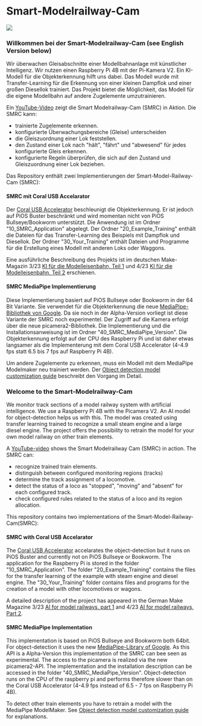 # Smart-Modelrailway-Cam

![](SMRC.jpg)

### Willkommen bei der Smart-Modelrailway-Cam (see English Version below)
Wir überwachen Gleisabschnitte einer Modellbahnanlage mit künstlicher Intelligenz. 
Wir nutzen einen Raspberry Pi 4B mit der Pi-Kamera V2.
Ein KI-Modell für die Objekterkennung hilft uns dabei. Das Modell wurde mit Transfer-Learning 
für die Erkennung von einer kleinen Dampflok und einer großen Diesellok trainiert.
Das Projekt bietet die Möglichkeit, das Modell für die eigene Modellbahn auf andere Zugelemente umzutrainieren. 

Ein [YouTube-Video](https://youtu.be/bj03N66IT6s) zeigt die Smart Modelrailway-Cam (SMRC) in Aktion. Die SMRC kann:
 - trainierte Zugelemente erkennen.
 - konfigurierte Überwachungsbereiche (Gleise) unterscheiden
 - die Gleiszuordnung einer Lok feststellen.
 - den Zustand einer Lok nach "hält", "fährt" und "abwesend" für jedes konfigurierte Gleis erkennen.
 - konfigurierte Regeln überprüfen, die sich auf den Zustand und Gleiszuordnung einer Lok beziehen.

Das Repository enthält zwei Implementierungen der Smart-Model-Railway-Cam (SMRC):
#### SMRC mit Coral USB Accelarator
Der [Coral USB Accelerator](https://coral.ai/products/accelerator/) beschleunigt die Objekterkennung. 
Er ist jedoch auf PiOS Buster beschränkt und wird momentan nicht von PiOS Bullseye/Bookworm unterstützt.
Die Anwendung ist im Ordner "10_SMRC_Application" abgelegt. 
Der Ordner "20_Example_Training" enthält die Dateien für das Transfer-Learning des Beispiels
mit Dampflok und Diesellok. Der Ordner "30_Your_Training" enthält Dateien und Programme für 
die Erstellung eines Modell mit anderen Loks oder Waggons. 

Eine ausführliche Beschreibung des Projekts ist im deutschen Make-Magazin 3/23 [KI für die Modelleisenbahn, Teil 1](https://www.heise.de/select/make/2023/3/2231207174080271096) und 4/23 [KI für die Modelleisenbahn, Teil 2](https://www.heise.de/select/make/2023/4/2314612204036331229) erschienen.

#### SMRC MediaPipe Implementierung 
Diese Implementierung basiert auf PiOS Bullseye oder Bookworm in der 64 Bit Variante. Sie verwendet
für die Objekterkennung die neue [MediaPipe-Bibliothek von Google](https://developers.google.com/mediapipe/solutions/vision/object_detector/). Da sie noch in der Alpha-Version
vorliegt ist diese Variante der SMRC noch experimentel. Der Zugriff auf die Kamera erfolgt über die 
neue picamera2-Bibliothek. Die Implementierung und die Installationsanweisung ist im Ordner "40_SMRC_MediaPipe_Version". 
Die Objekterkennung erfolgt auf der CPU des Raspberry Pi und ist daher etwas langsamer als die Implementerung 
mit dem Coral USB Accelerator (4-4.9 fps statt 6.5 bis 7 fps auf Raspberry Pi 4B).

Um andere Zugelemente zu erkennen, muss ein Modell mit dem MediaPipe Modelmaker neu trainiert werden. Der
[Object detection model customization guide](https://developers.google.com/mediapipe/solutions/customization/object_detector/) 
beschreibt den Vorgang im Detail. 

### Welcome to the Smart-Modelrailway-Cam
We monitor track sections of a model railway system with artificial intelligence.
We use a Raspberry Pi 4B with the Picamera V2.
An AI model for object-detection helps us with this. The model was created using transfer learning
trained to recognize a small steam engine and a large diesel engine.
The project offers the possibility to retrain the model for your own model railway on other train elements.

A [YouTube-video](https://youtu.be/bj03N66IT6s) shows the Smart Modelrailway Cam (SMRC) in action. The SMRC can:
  - recognize trained train elements.
  - distinguish between configured monitoring regions (tracks)
  - determine the track assignment of a locomotive.
  - detect the status of a loco as "stopped", "moving" and "absent" for each configured track.
  - check configured rules related to the status of a loco and its region allocation.

This repository contains two implementations of the Smart-Model-Railway-Cam(SMRC):
#### SMRC with Coral USB Accelarator
The  [Coral USB Accelerator](https://coral.ai/products/accelerator/) accelarates the object-detection
but it runs on PiOS Buster and currently not on PiOS Bullseye or Bookworm.
The application for the Raspberry Pi is stored in the folder "10_SMRC_Application".
The folder "20_Example_Training" contains the files for the transfer learning of the example
with steam engine and diesel engine. The "30_Your_Training" folder contains files and programs for
the creation of a model with other locomotives or wagons.

A detailed description of the project has appeared in the German Make Magazine 3/23 [AI for model railways, part 1](https://www.heise.de/select/make/2023/3/2231207174080271096) and 4/23 [AI for model railways, Part 2](https://www.heise.de/select/make/2023/4/2314612204036331229).

#### SMRC MediaPipe Implementation
This implementation is based on PiOS Bullseye and Bookworm both 64bit. For object-detection
it uses the new [MediaPipe-Library of Google](https://developers.google.com/mediapipe/solutions/vision/object_detector/).
As this API is a Alpha-Version this implementation of the SMRC can bee seen as experimental.
The access to the picamera is realized via the new picamera2-API. The implementation and 
the installation description can be accessed in the folder "40_SMRC_MediaPipe_Version".
Object-detection runs on the CPU of the raspberry pi and performs therefore slower than on the 
Coral USB Accelerator (4-4.9 fps instead of 6.5 - 7 fps on Raspberry Pi 4B).

To detect other train elements you have to retrain a model with the MediaPipe ModelMaker.
See [Object detection model customization guide](https://developers.google.com/mediapipe/solutions/customization/object_detector/) for explanations.


